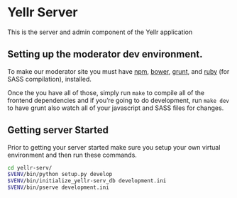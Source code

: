 # Yellr Server

This is the server and admin component of the Yellr application

Setting up the moderator dev environment.
------

To make our moderator site you must have [npm](https://www.npmjs.com/),
[bower](http://bower.io/), [grunt](http://gruntjs.com/), and [ruby](https://www.ruby-lang.org/en/) (for SASS compilation),
installed.

Once the you have all of those, simply run `make` to compile all of the
frontend dependencies and if you’re going to do development, run `make dev`
to have grunt also watch all of your javascript and SASS files for changes.

Getting server Started
---------------

Prior to getting your server started make sure you setup your own virtual
environment and then run these commands.
```bash
cd yellr-serv/
$VENV/bin/python setup.py develop
$VENV/bin/initialize_yellr-serv_db development.ini
$VENV/bin/pserve development.ini
```
